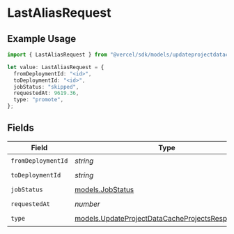 # LastAliasRequest

## Example Usage

```typescript
import { LastAliasRequest } from "@vercel/sdk/models/updateprojectdatacacheop.js";

let value: LastAliasRequest = {
  fromDeploymentId: "<id>",
  toDeploymentId: "<id>",
  jobStatus: "skipped",
  requestedAt: 9619.36,
  type: "promote",
};
```

## Fields

| Field                                                                                                        | Type                                                                                                         | Required                                                                                                     | Description                                                                                                  |
| ------------------------------------------------------------------------------------------------------------ | ------------------------------------------------------------------------------------------------------------ | ------------------------------------------------------------------------------------------------------------ | ------------------------------------------------------------------------------------------------------------ |
| `fromDeploymentId`                                                                                           | *string*                                                                                                     | :heavy_check_mark:                                                                                           | N/A                                                                                                          |
| `toDeploymentId`                                                                                             | *string*                                                                                                     | :heavy_check_mark:                                                                                           | N/A                                                                                                          |
| `jobStatus`                                                                                                  | [models.JobStatus](../models/jobstatus.md)                                                                   | :heavy_check_mark:                                                                                           | N/A                                                                                                          |
| `requestedAt`                                                                                                | *number*                                                                                                     | :heavy_check_mark:                                                                                           | N/A                                                                                                          |
| `type`                                                                                                       | [models.UpdateProjectDataCacheProjectsResponseType](../models/updateprojectdatacacheprojectsresponsetype.md) | :heavy_check_mark:                                                                                           | N/A                                                                                                          |